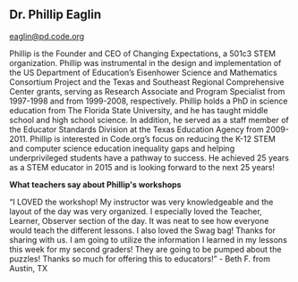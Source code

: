 ## Dr. Phillip Eaglin

[eaglin@pd.code.org](mailto:eaglin@pd.code.org)

Phillip is the Founder and CEO of Changing Expectations, a 501c3 STEM organization. Phillip was instrumental in the design and implementation of the US Department of Education’s Eisenhower Science and Mathematics Consortium Project and the Texas and Southeast Regional Comprehensive Center grants, serving as Research Associate and Program Specialist from 1997-1998 and from 1999-2008, respectively. Phillip holds a PhD in science education from The Florida State University, and he has taught middle school and high school science. In addition, he served as a staff member of the Educator Standards Division at the Texas Education Agency from 2009-2011. Phillip is interested in Code.org’s focus on reducing the K-12 STEM and computer science education inequality gaps and helping underprivileged students have a pathway to success. He achieved 25 years as a STEM educator in 2015 and is looking forward to the next 25 years!

**What teachers say about Phillip's workshops**

“I LOVED the workshop! My instructor was very knowledgeable and the layout of the day was very organized. I especially loved the Teacher, Learner, Observer section of the day. It was neat to see how everyone would teach the different lessons. I also loved the Swag bag! Thanks for sharing with us. I am going to utilize the information I learned in my lessons this week for my second graders! They are going to be pumped about the puzzles! Thanks so much for offering this to educators!” - Beth F. from Austin, TX


